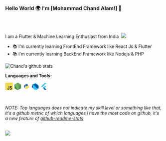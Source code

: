 ### Hello World 🌍 I'm [Mohammad Chand Alam!] 👋

<br />
<br />

I am a Flutter & Machine Learning Enthusiast from India <img width="21px" src="https://upload.wikimedia.org/wikipedia/en/thumb/4/41/Flag_of_India.svg/120px-Flag_of_India.svg.png" style="margin-left:4px"/>

- 📚 I’m currently learning FrontEnd Framework like React Js & Flutter
- 📚 I'm currently learning BackEnd Framework like Nodejs & PHP


<img align="center" src="https://github-readme-stats.vercel.app/api?username=amuchand47&show_icons=true&include_all_commits=true&theme=algolia" alt="Chand's github stats"/>
<br/>

**Languages and Tools:**

<code><img height="24px" src="https://raw.githubusercontent.com/github/explore/80688e429a7d4ef2fca1e82350fe8e3517d3494d/topics/javascript/javascript.png"></code>
<code><img height="24px" src="https://raw.githubusercontent.com/github/explore/80688e429a7d4ef2fca1e82350fe8e3517d3494d/topics/nodejs/nodejs.png"></code>
<code><img height="24px" src="https://raw.githubusercontent.com/github/explore/80688e429a7d4ef2fca1e82350fe8e3517d3494d/topics/python/python.png"></code>
<code><img height="24px" src="https://raw.githubusercontent.com/github/explore/80688e429a7d4ef2fca1e82350fe8e3517d3494d/topics/dart/dart.png"></code>
<code><img height="24px" src="https://raw.githubusercontent.com/github/explore/80688e429a7d4ef2fca1e82350fe8e3517d3494d/topics/flutter/flutter.png"></code>

<br/>

*NOTE: Top languages does not indicate my skill level or something like that, it's a github metric of which languages i have the most code on github, it's a new feature of [github-readme-stats](https://github.com/anuraghazra/github-readme-stats)*

<br/>

<img align="left" src="https://github-readme-stats.vercel.app/api/top-langs/?username=amuchand47&layout=compact&theme=algolia"/>
